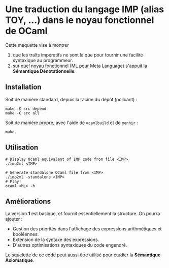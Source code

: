 
# Une traduction du langage IMP (alias TOY, ...) dans le noyau fonctionnel de OCaml

Cette maquette vise à montrer 

1. que les traîts impératifs ne sont là que pour fournir une facilité syntaxique au programmeur.
2. sur quel noyau fonctionnel (ML pour Meta Language) s'appuit la **Sémantique Dénotationnelle**.

## Installation

Soit de manière standard, depuis la racine du dépôt (polluant) :

    make -C src depend
    make -C src all

Soit de manière propre, avec l'aide de `ocamlbuild` et de `menhir` :

    make
    
## Utilisation

    # Display Ocaml equivalent of IMP code from file <IMP>
    ./imp2ml <IMP> 

    # Generate standalone OCaml file from <IMP>
    ./imp2ml -standalone <IMP>
    # Play!
    ocaml <ML> -h
    
## Améliorations

La version **1** est basique, et fournit essentiellement la structure.
On pourra ajouter :

* Gestion des priorités dans l'affichage des expressions arithmétiques et booléennes.
* Extension de la syntaxe des expressions.
* D'autres optimisations syntaxiques du code engendré.

Le squelette de ce code peut aussi être utilisé pour étudier la **Sémantique Axiomatique**.
